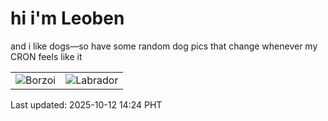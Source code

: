 # hi i'm Leoben

and i like dogs—so have some random dog pics that change whenever my CRON feels like it

|  |  |
|--------|----------|
| ![Borzoi](https://random-dog-vercel.vercel.app/api/random-borzoi?v=1760250258) | ![Labrador](https://random-dog-vercel.vercel.app/api/random-labrador?v=1760250258) |

Last updated: 2025-10-12 14:24 PHT

